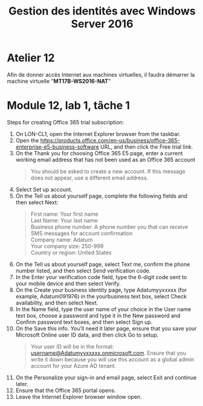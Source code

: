 ﻿---
ref: m20742B
title: Gestion des identités avec Windows Server 2016
---
# Atelier 12
Afin de donner accès Internet aux machines virtuelles, il faudra démarrer la machine virtuelle "**MT17B-WS2016-NAT**"
# Module 12, lab 1, tâche 1
Steps for creating Office 365 trial subscription:
1. On LON-CL1, open the Internet Explorer browser from the taskbar.
1. Open the https://products.office.com/en-us/business/office-365-enterprise-e5-business-software URL, and then click the Free trial link.
1. On the Thank you for choosing Office 365 E5 page, enter a current working email address that has not been used as an Office 365 account
	>You should be asked to create a new account. If this message does not appear, use a different email address.  
1. Select Set up account.
1. On the Tell us about yourself page, complete the following fields and then select Next:
	> First name: Your first name  
	Last Name: Your last name  
	Business phone number: A phone number you that can receive SMS messages for account confirmation  
	Company name: Adatum  
	Your company size: 250-999  
	Country or region: United States  
1. On the Tell us about yourself page, select Text me, confirm the phone number listed, and then select Send verification code.
1. In the Enter your verification code field, type the 6-digit code sent to your mobile device and then select Verify.
1. On the Create your business identity page, type  Adatumyyxxxxx (for example, Adatum091976) in the yourbusiness text box, select Check availability, and then select Next.
1. In the Name field, type the user name of your choice in the User name text box, choose a password and type it in the New password and Confirm password text boxes, and then select Sign up.
1. On the Save this info. You’ll need it later page, ensure that you save your Microsoft Online user ID data, and then click Go to setup.
	>Your user ID will be in the format: username@Adatumyyxxxxx.onmicrosoft.com. Ensure that you write it down because you will use this account as a global admin account for your Azure AD tenant.
1. On the Personalize your sign-in and email page, select Exit and continue later.
1. Ensure that the Office 365 portal opens.
1. Leave the Internet Explorer browser window open.